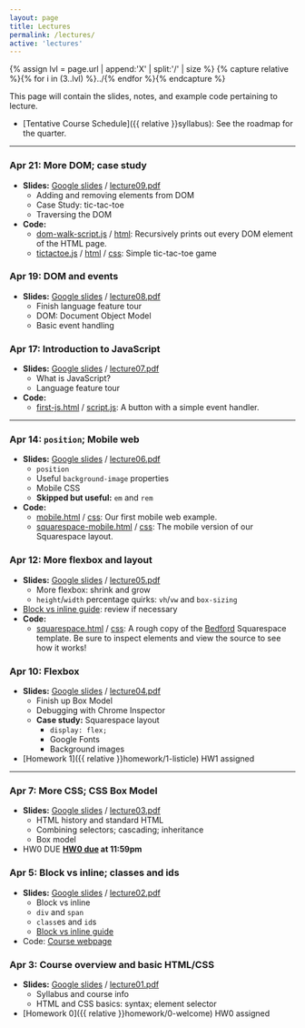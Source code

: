 ```yaml
---
layout: page
title: Lectures
permalink: /lectures/
active: 'lectures'
---
```


{% assign lvl = page.url | append:'X' | split:'/' | size %}
{% capture relative %}{% for i in (3..lvl) %}../{% endfor %}{% endcapture %}

This page will contain the slides, notes, and example code pertaining to lecture.

* [Tentative Course Schedule]({{ relative }}syllabus): See the roadmap for the quarter.

---

### Apr 21: More DOM; case study
- **Slides:** [Google slides](https://docs.google.com/presentation/d/1MZ6TMztOyLP000b6VlHjLTVLOAXCPfiCoXPAxZ6q0DQ/edit#slide=id.g1dd384a22c_0_101) / [lecture09.pdf](09/lecture09.pdf)
  - Adding and removing elements from DOM
  - Case Study: tic-tac-toe
  - Traversing the DOM
- **Code:**
  - [dom-walk-script.js](09/dom-walk-script.js) / [html](09/dom-walk.html): Recursively prints out every DOM element of the HTML page.
  - [tictactoe.js](09/tictactoe.js) / [html](09/tictactoe.html) / [css](09/tictactoe.css): Simple tic-tac-toe game

### Apr 19: DOM and events
- **Slides:** [Google slides](https://docs.google.com/presentation/d/1FO1B6oVLYazYFFBV-EREdX9MVhp3w-wFJC5lk3LlaHQ/edit#slide=id.p) / [lecture08.pdf](08/lecture08.pdf)
  - Finish language feature tour
  - DOM: Document Object Model
  - Basic event handling

### Apr 17: Introduction to JavaScript
- **Slides:** [Google slides](https://docs.google.com/presentation/d/1gc1ef_r_DCPWCXe_AS3czzstk6d5U9yLB3YeqWmXVhQ/edit#slide=id.p) / [lecture07.pdf](07/lecture07.pdf)
  - What is JavaScript?
  - Language feature tour
- **Code:**
  - [first-js.html](07/first-js.html) / [script.js](07/script.js): A button with a simple event handler.

---

### Apr 14: `position`; Mobile web
- **Slides:** [Google slides](https://docs.google.com/presentation/d/1C1_y51AGjiH1k76pxpkYYwh3E9Ah7fm_8SvySpoBvhs/edit#slide=id.p) / [lecture06.pdf](06/lecture06.pdf)
  - `position`
  - Useful `background-image` properties
  - Mobile CSS
  - **Skipped but useful:** `em` and `rem`
- **Code:**
  - [mobile.html](06/mobile.html) / [css](06/style.css): Our first mobile web example.
  - [squarespace-mobile.html](06/squarespace-mobile.html) / [css](06/squarespace-mobile-style.css): The mobile version of our Squarespace layout.

### Apr 12: More flexbox and layout
- **Slides:** [Google slides](https://docs.google.com/presentation/d/11hBjf4dq1WMdAgyM4-p0xPOo2geGble7yy_R6NXmde4/edit?usp=sharing) / [lecture05.pdf](05/lecture05.pdf)
  - More flexbox: shrink and grow
  - `height`/`width` percentage quirks: `vh`/`vw` and `box-sizing`
- [Block vs inline guide](05/block-inline): review if necessary
- **Code:**
  - [squarespace.html](05/squarespace.html) / [css](05/style.css): A rough copy of the [Bedford](https://bedford-demo.squarespace.com) Squarespace template. Be sure to inspect elements and view the source to see how it works!

### Apr 10: Flexbox
- **Slides:** [Google slides](https://docs.google.com/presentation/d/1-RHZWIQ4kORqgVdXoYqbu2RseSZqznQLqHGXE7C4fk8/edit#slide=id.p) / [lecture04.pdf](04/lecture04.pdf)
  - Finish up Box Model
  - Debugging with Chrome Inspector
  - **Case study:** Squarespace layout
    - `display: flex;`
    - Google Fonts
    - Background images
- [Homework 1]({{ relative }}homework/1-listicle) <span class="label">HW1 assigned</span>

---

### Apr 7: More CSS; CSS Box Model
- **Slides:** [Google slides](https://docs.google.com/presentation/d/1w3q6g-gJ_DeBZCUzz6E0VBQ9fVzJk7wYC5ouU6fX0KU/edit#slide=id.p) / [lecture03.pdf](03/lecture03.pdf)
  - HTML history and standard HTML
  - Combining selectors; cascading; inheritance
  - Box model
- <span class="label">HW0 DUE</span> **[HW0 due]({{relative}}homework/0-welcome) at 11:59pm**

### Apr 5: Block vs inline; classes and ids
- **Slides:** [Google slides](https://docs.google.com/presentation/d/1OGSEAeWlZ9CSUi5xr73dnx3esIPS_FV4xtsBThmcV2I/edit#slide=id.p) / [lecture02.pdf](02/lecture02.pdf)
  - Block vs inline
  - `div` and `span`
  - `class`es and `id`s
  - [Block vs inline guide](05/block-inline)
- Code: [Course webpage](http://codepen.io/bee-arcade/pen/a3dbe970375f87f8330bfb2c303e5cc8/)

### Apr 3: Course overview and basic HTML/CSS
- **Slides:** [Google slides](https://docs.google.com/presentation/d/16Cx_pRg9a4stSVlhH1HcwXMaQwYm0-GtxuGhLi18m-s/edit#slide=id.p) / [lecture01.pdf](01/lecture01.pdf)
  - Syllabus and course info
  - HTML and CSS basics: syntax; element selector
- [Homework 0]({{ relative }}homework/0-welcome) <span class="label">HW0 assigned</span>
